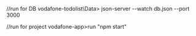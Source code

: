 //run for DB
 vodafone-todolist\Data>  json-server --watch db.json --port 3000

 //run for project
 vodafone-app>run "npm start"
